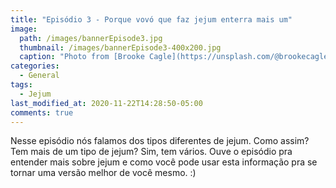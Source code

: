 ```yaml
---
title: "Episódio 3 - Porque vovó que faz jejum enterra mais um"
image:
  path: /images/bannerEpisode3.jpg
  thumbnail: /images/bannerEpisode3-400x200.jpg
  caption: "Photo from [Brooke Cagle](https://unsplash.com/@brookecagle?utm_source=unsplash&amp;utm_medium=referral&amp;utm_content=creditCopyText)"
categories:
  - General
tags:
  - Jejum
last_modified_at: 2020-11-22T14:28:50-05:00
comments: true
---
```


Nesse episódio nós falamos dos tipos diferentes de jejum. Como assim? Tem mais de um tipo de jejum? Sim, tem vários. Ouve o episódio pra entender mais sobre jejum e como você pode usar esta informação pra se tornar uma versão melhor de você mesmo. :)

<div id="buzzsprout-player-6480667"></div>
<script src="https://www.buzzsprout.com/1488181/6480667-episodio-3-porque-vovo-que-faz-jejum-enterra-mais-um.js?container_id=buzzsprout-player-6480667&player=small" type="text/javascript" charset="utf-8"></script>
